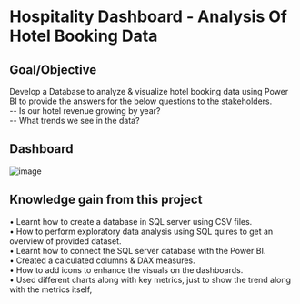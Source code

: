 # Hospitality Dashboard - Analysis Of Hotel Booking Data

## Goal/Objective
Develop a Database to analyze & visualize hotel booking data using Power BI to provide the answers for the below questions to the stakeholders.<br />
-- Is our hotel revenue growing by year?<br />
-- What trends we see in the data?


## Dashboard 

![image](https://user-images.githubusercontent.com/125534171/221400421-3a96101e-44b6-40f6-9f75-128628513f06.png)

## Knowledge gain from this project

•	Learnt how to create a database in SQL server using CSV files.<br />
•	How to perform exploratory data analysis using SQL quires to get an overview of provided dataset.<br />
•	Learnt how to connect the SQL server database with the Power BI.<br />
•	Created a calculated columns & DAX measures.<br />
•	How to add icons to enhance the visuals on the dashboards.<br />
•	Used different charts along with key metrics, just to show the trend along with the metrics itself,
